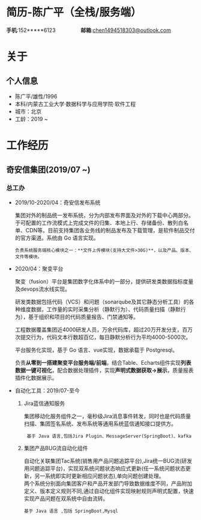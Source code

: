 # 简历-陈广平（全栈/服务端）
**手机**:152*****6123&nbsp;&nbsp;&nbsp;&nbsp;&nbsp;&nbsp;&nbsp;&nbsp;&nbsp;&nbsp;&nbsp;&nbsp;&nbsp;&nbsp;&nbsp;&nbsp;&nbsp;**邮箱**:chen1494518303@outlook.com
# 关于
## 个人信息
* 陈广平/雄性/1996
* 本科/内蒙古工业大学·数据科学与应用学院·软件工程
* 城市：北京
* 工龄：2019 ~
# 工作经历
## 奇安信集团(2019/07 ~)
### 总工办
* 2019/10-2020/04：奇安信发布系统  
  
  集团对外的制品统一发布系统，分为内部发布界面及对外的下载中心两部分。于可配置的工作流模式上完成文件的归集、本地上行、存储备份、散列白名单、CDN等。目前支持集团各业务线的制品发布及下载管理，是软件制品交付的官方渠道。系统由 Go 语言实现。  
      
      负责系统服务端核心模块之一：**文件上传模块(支持大文件>30G)**，以及产品、版本、文件等模块。  

* 2020/04：聚变平台  
  
    聚变（fusion）平台是集团数字化体系中的一部分，提供研发类数据指标度量及devops流水线实现。  
  
  研发类数据包括代码（VCS）和问题（sonarqube及其它静态分析工具）的各种维度数据，工作量的实时采集分析（静默行为）、代码质量扫描（静默行为），基于组织和项目的代码质量报告、门禁通知等。  
  
  工程数据覆盖集团近4000研发人员，万余代码库，超过20万开发分支，百万次提交行为，代码文本行数超百亿，每日静默分析行为平均4000-5000次。  
      
  平台服务化实现，基于 Go 语言、vue实现，数据承载于 Postgresql。  
  
  负责**从零到一搭建聚变平台服务端/前端**，结合Table、Echarts组件实现**列表数据一键可视化**，配合数据处理插件，实现**声明式数据获取->展示**，质量报表插件化数据展示。
 * 自动化工具：2019/07-至今  
     1. Jira蓝信通知服务  
       
           集团移动化服务组件之一，毫秒级Jira消息事件转发，同时也是代码质量扫描、集团签名系统、发布系统等通用系统蓝信通知接口提供方。  
             
             基于 Java 语言,包括Jira Plugin、MessageServer(SpringBoot)、kafka  
      2. 集团产品BUG流自动化组件  
        
          自动化关联集团Tac系统(销售用产品问题追踪平台),Jira统一BUG流(研发用问题追踪平台)，实现双系统问题状态响应式更新(任一系统问题状态更新，另一系统即实时更新相应问题状态),单向问题创建处理。  
       两个系统分别面向集团客户和产品开发部门导致数据维度不同，产品附加定义、版本定义规则不同,通过自动化组件实现映射规则声明式配置，快速实现产品问题在双系统中自由流转。  
         
             基于 Java 语言 ,包括 SpringBoot,Mysql
